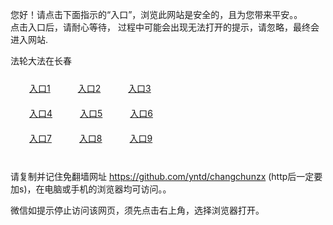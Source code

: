 您好！请点击下面指示的“入口”，浏览此网站是安全的，且为您带来平安。。 <br/>
点击入口后，请耐心等待， 过程中可能会出现无法打开的提示，请忽略，最终会进入网站. </br>

法轮大法在长春<br/>
<div style="padding:10px"><a style="margin:20px" target="_blank" href="https://d2742tmfbk9um5.cloudfront.net/2Qpsp?ntyxwkv" id="ccLink1" rel="nofollow">入口1</a> <a target="_blank" style="margin:20px" href="https://d1s4yv9mvxi4kz.cloudfront.net/2Qpsp?bawui" id="ccLink2" rel="nofollow">入口2</a> <a style="margin:20px" target="_blank" href="https://d2ak8zu8ri8pn3.cloudfront.net/2Qpsp?bbxwuoln" id="ccLink3" rel="nofollow">入口3</a></div>

<div style="padding:10px" ><a style="margin:20px" target="_blank" href="https://d2742tmfbk9um5.cloudfront.net/2Qpsp?ntyxwkv" id="ccLink4" rel="nofollow">入口4</a> <a style="margin:20px" href="https://d1s4yv9mvxi4kz.cloudfront.net/2Qpsp?bawui" target="_blank" id="ccLink5" rel="nofollow">入口5</a> <a style="margin:20px" href="https://d2ak8zu8ri8pn3.cloudfront.net/2Qpsp?bbxwuoln" target="_blank" id="ccLink6" rel="nofollow">入口6</a></div>

<div style="padding:10px"><a style="margin:20px" target="_blank" href="https://d2742tmfbk9um5.cloudfront.net/2Qpsp?ntyxwkv" id="ccLink7" rel="nofollow">入口7</a> <a style="margin:20px" href="https://d1s4yv9mvxi4kz.cloudfront.net/2Qpsp?bawui" target="_blank" id="ccLink8" rel="nofollow">入口8</a> <a style="margin:20px" target="_blank" href="https://d2ak8zu8ri8pn3.cloudfront.net/2Qpsp?bbxwuoln" id="ccLink9" rel="nofollow">入口9</a></div>

<br/>



请复制并记住免翻墙网址 https://github.com/yntd/changchunzx (http后一定要加s)，在电脑或手机的浏览器均可访问。。<br/>

微信如提示停止访问该网页，须先点击右上角，选择浏览器打开。
